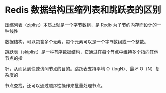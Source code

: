 # Redis 数据结构压缩列表和跳跃表的区别

压缩列表（ziplist）本质上就是一个字节数组，是 Redis 为了节约内存而设计的一种线性

数据结构，可以包含多个元素，每个元素可以是一个字节数组或一个整数。

跳跃表（skiplist）是一种有序数据结构，它通过在每个节点中维持多个指向其他节点的指

针，从而达到快速访问节点的目的。跳跃表支持平均 O（logN）、最坏 O（N）复杂度的

节点查找，还可以通过顺序性操作来批量处理节点。
